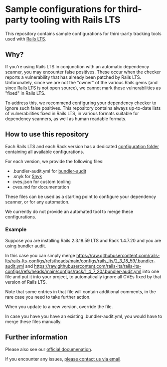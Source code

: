 # Sample configurations for third-party tooling with Rails LTS

This repository contains sample configurations for third-party tracking tools used with [Rails LTS](https://railslts.com).

## Why?

If you're using Rails LTS in conjunction with an automatic dependency scanner, you may encounter false positives. These occur when the checker reports a vulnerability that has already been patched by Rails LTS. Unforunately, since we are not the "owner" of the various Rails gems (and since Rails LTS is not open source), we cannot mark these vulnerabilities as "fixed" in Rails LTS.

To address this, we recommend configuring your dependency checker to ignore such false positives. This repository contains always up-to-date lists of vulnerabilities fixed in Rails LTS, in various formats suitable for dependency scanners, as well as human readable formats.

## How to use this repository

Each Rails LTS and each Rack version has a dedicated [configuration folder](configs/) containing all available configurations.

For each version, we provide the following files:

* .bundler-audit.yml for [bundler-audit](https://github.com/rubysec/bundler-audit)
* .snyk for [Snyk](https://snyk.io/)
* cves.json for custom tooling
* cves.md for documentation

These files can be used as a starting point to configure your dependency scanner, or for any automation.

We currently do not provide an automated tool to merge these configurations.

### Example

Suppose you are installing Rails 2.3.18.59 LTS and Rack 1.4.7.20 and you are using bundler audit.

In this case you can simply merge https://raw.githubusercontent.com/rails-lts/rails-lts-configs/refs/heads/main/configs/rails_lts/2_3_18_59/.bundler-audit.yml and https://raw.githubusercontent.com/rails-lts/rails-lts-configs/refs/heads/main/configs/rack/1_4_7_20/.bundler-audit.yml into one file and put it into your project, to automatically ignore all CVEs fixed by that version of Rails LTS.

Note that some entries in that file will contain additional comments, in the rare case you need to take further action.

When you update to a new version, override the file.

In case you have you have an existing .bundler-audit.yml, you would have to merge these files manually.

## Further information

Please also see our [official documenation](https://makandracards.com/railslts).

If you encounter any issues, [please contact us via email](mailto:railslts-maintainers@makandra.de).
